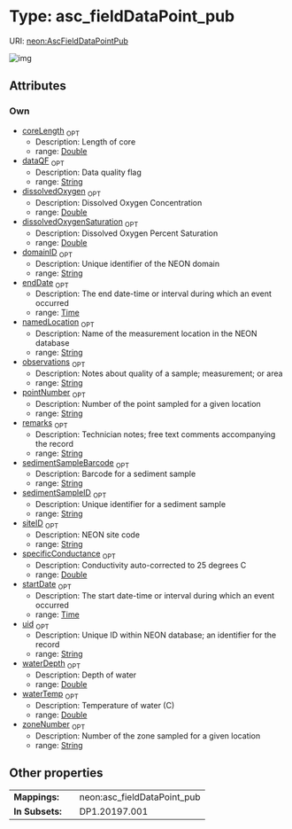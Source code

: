 
# Type: asc_fieldDataPoint_pub




URI: [neon:AscFieldDataPointPub](https://data.neonscience.org/AscFieldDataPointPub)


![img](http://yuml.me/diagram/nofunky;dir:TB/class/[AscFieldDataPointPub&#124;uid:string%20%3F;domainID:string%20%3F;siteID:string%20%3F;remarks:string%20%3F;waterTemp:double%20%3F;specificConductance:double%20%3F;startDate:time%20%3F;endDate:time%20%3F;dissolvedOxygen:double%20%3F;dissolvedOxygenSaturation:double%20%3F;dataQF:string%20%3F;namedLocation:string%20%3F;waterDepth:double%20%3F;pointNumber:string%20%3F;coreLength:double%20%3F;observations:string%20%3F;sedimentSampleBarcode:string%20%3F;sedimentSampleID:string%20%3F;zoneNumber:string%20%3F])

## Attributes


### Own

 * [coreLength](coreLength.md)  <sub>OPT</sub>
    * Description: Length of core
    * range: [Double](types/Double.md)
 * [dataQF](dataQF.md)  <sub>OPT</sub>
    * Description: Data quality flag
    * range: [String](types/String.md)
 * [dissolvedOxygen](dissolvedOxygen.md)  <sub>OPT</sub>
    * Description: Dissolved Oxygen Concentration
    * range: [Double](types/Double.md)
 * [dissolvedOxygenSaturation](dissolvedOxygenSaturation.md)  <sub>OPT</sub>
    * Description: Dissolved Oxygen Percent Saturation
    * range: [Double](types/Double.md)
 * [domainID](domainID.md)  <sub>OPT</sub>
    * Description: Unique identifier of the NEON domain
    * range: [String](types/String.md)
 * [endDate](endDate.md)  <sub>OPT</sub>
    * Description: The end date-time or interval during which an event occurred
    * range: [Time](types/Time.md)
 * [namedLocation](namedLocation.md)  <sub>OPT</sub>
    * Description: Name of the measurement location in the NEON database
    * range: [String](types/String.md)
 * [observations](observations.md)  <sub>OPT</sub>
    * Description: Notes about quality of a sample; measurement; or area
    * range: [String](types/String.md)
 * [pointNumber](pointNumber.md)  <sub>OPT</sub>
    * Description: Number of the point sampled for a given location
    * range: [String](types/String.md)
 * [remarks](remarks.md)  <sub>OPT</sub>
    * Description: Technician notes; free text comments accompanying the record
    * range: [String](types/String.md)
 * [sedimentSampleBarcode](sedimentSampleBarcode.md)  <sub>OPT</sub>
    * Description: Barcode for a sediment sample
    * range: [String](types/String.md)
 * [sedimentSampleID](sedimentSampleID.md)  <sub>OPT</sub>
    * Description: Unique identifier for a sediment sample
    * range: [String](types/String.md)
 * [siteID](siteID.md)  <sub>OPT</sub>
    * Description: NEON site code
    * range: [String](types/String.md)
 * [specificConductance](specificConductance.md)  <sub>OPT</sub>
    * Description: Conductivity auto-corrected to 25 degrees C
    * range: [Double](types/Double.md)
 * [startDate](startDate.md)  <sub>OPT</sub>
    * Description: The start date-time or interval during which an event occurred
    * range: [Time](types/Time.md)
 * [uid](uid.md)  <sub>OPT</sub>
    * Description: Unique ID within NEON database; an identifier for the record
    * range: [String](types/String.md)
 * [waterDepth](waterDepth.md)  <sub>OPT</sub>
    * Description: Depth of water
    * range: [Double](types/Double.md)
 * [waterTemp](waterTemp.md)  <sub>OPT</sub>
    * Description: Temperature of water (C)
    * range: [Double](types/Double.md)
 * [zoneNumber](zoneNumber.md)  <sub>OPT</sub>
    * Description: Number of the zone sampled for a given location
    * range: [String](types/String.md)

## Other properties

|  |  |  |
| --- | --- | --- |
| **Mappings:** | | neon:asc_fieldDataPoint_pub |
| **In Subsets:** | | DP1.20197.001 |

